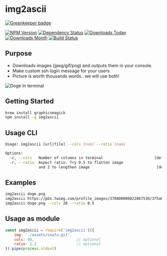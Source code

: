 # img2ascii

[![Greenkeeper badge](https://badges.greenkeeper.io/syzer/img2ascii.svg)](https://greenkeeper.io/)

[![NPM Version](https://badge.fury.io/js/img2ascii.svg)](https://badge.fury.io/js/img2ascii)
[![Dependency Status](https://david-dm.org/syzer/img2ascii.svg)](https://david-dm.org/syzer/img2ascii)
[![Downloads Today](https://img.shields.io/npm/dt/img2ascii.svg)](https://badge.fury.io/js/img2ascii)
[![Downloads Month](https://img.shields.io/npm/dm/img2ascii.svg)](https://badge.fury.io/js/img2ascii)
[![Build Status](https://img.shields.io/travis/syzer/img2ascii.svg)](https://badge.fury.io/js/img2ascii)

## Purpose

- Downloads images (jpeg/gif/png) and outputs them in your console.
- Make custom ssh login message for your users.
- Picture is worth thousands words.. we will use both!

![Doge In terminal](https://raw.githubusercontent.com/syzer/img2ascii/master/doge.png)

## Getting Started

```sh
brew install graphicsmagick
npm install -g img2ascii
```

## Usage CLI
```sh
Usage: img2ascii [url|file] --cols [num] --ratio [num]

Options:
  -c, --cols   Number of columns in terminal                       [default: 80]
  -r, --ratio  Aspect ratio. Try 0.5 to flatten image
               and 2 to lengthen image                              [default: 1]
```

## Examples
```sh
img2ascii doge.png
img2ascii https://pbs.twimg.com/profile_images/378800000822867536/3f5a00acf72df93528b6bb7cd0a4fd0c.jpeg
img2ascii doge.png --cols 20 --ratio 0.5
```

## Usage as module

```js
const img2ascii = require('img2ascii')({
    img: './assets/snafu.gif',
    cols: 90,                   // optional
    ratio: 1.2                  // optional
}).pipe(process.stdout)
```
